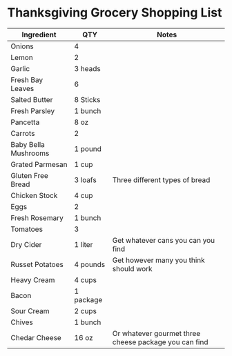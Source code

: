# Thanksgiving Grocery Shopping List

| Ingredient           | QTY       | Notes                                                 |
| -------------------- | --------- | ----------------------------------------------------- |
| Onions               | 4         |                                                       |
| Lemon                | 2         |                                                       |
| Garlic               | 3 heads   |                                                       |
| Fresh Bay Leaves     | 6         |                                                       |
| Salted Butter        | 8 Sticks  |                                                       |
| Fresh Parsley        | 1 bunch   |                                                       |
| Pancetta             | 8 oz      |                                                       |
| Carrots              | 2         |                                                       |
| Baby Bella Mushrooms | 1 pound   |                                                       |
| Grated Parmesan      | 1 cup     |                                                       |
| Gluten Free Bread    | 3 loafs   | Three different types of bread                        |
| Chicken Stock        | 4  cup    |                                                       |
| Eggs                 | 2         |                                                       |
| Fresh Rosemary       | 1 bunch   |                                                       |
| Tomatoes             | 3         |                                                       |
| Dry Cider            | 1 liter   | Get whatever cans you can you find                    |
| Russet Potatoes      | 4 pounds  | Get however many you think should work                |
| Heavy Cream          | 4 cups    |                                                       |
| Bacon                | 1 package |                                                       |
| Sour Cream           | 2 cups    |                                                       |
| Chives               | 1 bunch   |                                                       |
| Chedar Cheese        | 16 oz     | Or whatever gourmet three cheese package you can find |
